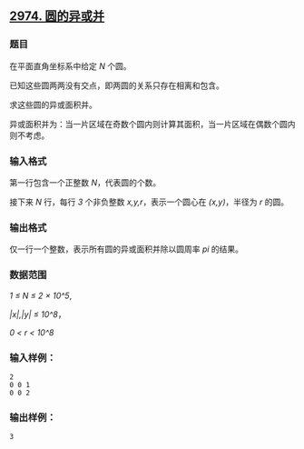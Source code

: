 ## [2974. 圆的异或并](https://www.acwing.com/problem/content/2977/)

### 题目

在平面直角坐标系中给定 *N* 个圆。

已知这些圆两两没有交点，即两圆的关系只存在相离和包含。

求这些圆的异或面积并。

异或面积并为：当一片区域在奇数个圆内则计算其面积，当一片区域在偶数个圆内则不考虑。

### 输入格式

第一行包含一个正整数 *N*，代表圆的个数。

接下来 *N* 行，每行 *3* 个非负整数 *x,y,r*，表示一个圆心在 *(x,y)*，半径为 *r* 的圆。

### 输出格式

仅一行一个整数，表示所有圆的异或面积并除以圆周率 *pi* 的结果。

### 数据范围

*1 ≤ N ≤ 2 × 10^5*,

*|x|,|y| ≤ 10^8*，

*0 < r < 10^8*

### 输入样例：

```
2
0 0 1
0 0 2
```

### 输出样例：

```
3
```
